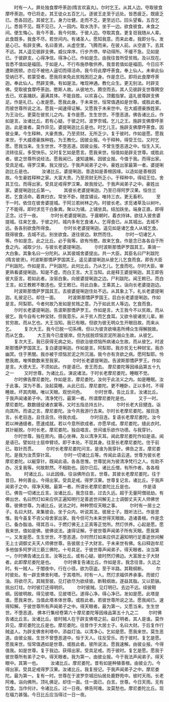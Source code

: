 <!-- { "loadSidebar": true } -->
　　时有一人。屏处独食摩呼荼迦(隋言欢喜丸)。尔时乞王。从其人边。夺取彼食摩呼荼迦。夺已将走。其王徒众五百乞儿。逐彼王走至于远处。皆悉疲乏。既疲乏已。悉各回还。其彼乞王。身力壮健。走而不乏。更至远已。回头望看。五百乞儿。悉皆不见。既不见已。入一园内。取水洗手。坐于一边。欲食彼食。未食之间。便生悔心。我今不善。我今何故。于彼人边。夺取其食。更复诳我随从人辈。此食既多。我食不尽。若世间内。有诸圣人。愿知我意。而来此者。我即分与。发是心已。有辟支佛。名曰善贤。从虚空里。飞腾而来。在彼人前。从空直下。去其不远。其人遥见彼辟支佛。威仪庠序。行步齐停。举动得所。不缓不急。见如是已。于彼辟支。心得净信。得净心已。作如是念。由我往昔所受贫贱。及以现在。皆悉不值如是福田。于如是人。不行布施恭敬供养。我昔若值如是福田。今日应不遭斯困顿。亦应不被他人逼切而得活命。我今将此摩呼荼食。奉上仙人。未审此仙受纳已不。若蒙受者。愿我将来免此贫贱困厄之身。作是念已。即将此食摩呼荼迦。奉此仙人。然辟支佛。有如是法。唯现神通。教化众生。更无别法。时辟支佛。受取彼食摩呼荼迦。愍斯人故。从彼地方。腾空而去。其人见彼辟支世尊腾空去已。欢喜踊跃。遍满其体。不能自胜。以欢喜心。顶戴指掌。遥礼彼尊辟支佛足。作是礼已。心发是愿。愿我此身。于未来世。恒常值遇如是世尊。或胜此者。而彼世尊所说之法。愿我一闻速得证解。又愿我于未来世中。在大威德豪族姓家。为王治化。更莫在彼贫儿之内。复作是愿。生生世世。不堕恶道。佛告诸比丘。作如是言。汝诸比丘。若有心疑。于彼之时。波罗奈城。乞儿之王。施辟支佛摩呼荼迦。此是谁者。莫作异见。婆提唎迦比丘是也。时乞儿王。施辟支佛摩呼荼食。因彼业果。今生释种。大豪贵族。乃至资财。无所乏少。复于彼时。作如是愿。愿我来世。于大威德豪族种姓。为王教化。因彼业报。今于释种。得受王位。又时乞愿。愿我当来。生生世世。不堕恶道。因彼业报。不曾生堕恶道之中。恒生入天。流转往反。多受快乐。又时复乞如是愿言。愿我来世。恒值如是辟支世尊。或胜此者。彼之世尊所说经法。愿我闻已。速知速解。因彼业报。今值于我。而得出家。受具足戒。得罗汉果。我又授记。于我声闻弟子之中。豪姓出家最第一者。婆提唎迦比丘是也。
　　汝诸比丘。婆提唎迦。昔造如是善根因缘。以造如是善根因故。今生豪姓释种之家。大富大贵。乃至资财无所乏小。于释种中。得绍王位。舍其王位。而得出家。受具足戒得罗汉果。故我授记。于我声闻弟子之中。豪姓出家。婆提唎迦比丘第一。
　　其彼长老婆提唎迦。乃至已得阿罗汉果。恒住兰若。乞食活命。着粪扫衣。常坐不卧。随宜铺设。唯持三衣。更无畜积。
　　至于一时。依住在彼舍婆提城。于阿兰若树林之内。时彼长老。求觅诸草及以树叶。了不能得。即时求觅干白象粪。聚以为铺。上铺坐具。结加趺坐。端身正直。即得正念。过于一夜。
　　尔时长老婆提唎迦。于晨朝时。着衣持钵。欲往入彼舍婆提城。往来乞食。于彼之时。城内多有乞食诸人。乞得食已。从其城出。去城不远。各各别欲食所得食。
　　尔时长老婆提唎迦。遥见如是诸乞食人从城乞食。既得彼食。去城不远。别坐欲食。遂往彼边。默然而住。
　　尔时一切诸乞人等。作如是念。此之比丘。必于我等。欲有怜愍。故来乞食。作是念已各各自于所食之内。减取少分。与彼长老婆提唎迦。
　　尔时波斯那憍萨罗国其王。乘骑一大白象。其象名曰一分陀利。从其彼城舍婆提出。共一大臣。其臣名曰尸利跋陀(隋言彼贤)。时波斯那憍萨罗国其王。遥见婆提唎迦从彼乞儿乞食而食。即告大臣尸利跋陀。作如是言。尸利跋陀。此何比丘。乃从乞儿。乞食而吃。尔时大臣。审更熟看婆提唎迦。知是不虚。而白王言。大王当知。此是释王婆提唎迦。其王即告彼大臣言。若如此者。汝驱白象。向彼婆提唎迦之边。尸利跋陀。闻王敕已。而白王言。如王教敕不敢违也。受王敕已。将此白象。王乘其上。诣向长老婆提迦边。
　　时波斯那憍萨罗国其王。去彼婆提唎迦住处不远。从其象上下。礼长老婆提唎迦。礼彼足已。却住一面。
　　时波斯那憍萨罗国王。启白长老婆提唎迦。作如是言。阿梨耶。今者何故乃发如是贫贱之意。乃于如此贫人等边。乞食而食。
　　尔时长老婆提唎迦。告波斯那憍萨罗王。作如是言。大王我今不以贫故。而从彼乞。我今自有七种宝财。但我意乐。从于贫人而乞食耳。又欲令彼诸贫儿辈。断贫穷故。而从乞也。大王当知。我已有眼。但欲为彼无明众生开眼目故。而来从乞。
　　复次大王。我今已脱一切系缚。但以为彼贪欲嗔恚所缚众生得解脱故。而从乞食。
　　大王我今已度彼岸。但为拔脱烦恼淤泥所溺众生故。从彼乞。
　　复次大王。我已获得无病之处。但欲治彼烦恼所病诸众生故。而从彼乞。时波斯那憍萨罗国其王。复白婆提唎迦。作如是言。阿梨耶。我亦贫无七种财宝。我亦幽冥。住于黑闇。我亦被于烦恼淤泥之所沉溺。我今亦有贪欲之病。愿阿梨耶。怜愍我故。唯悕数数来至我家。
　　尔时长老婆提唎迦。告波斯那憍萨罗王。作如是言。大德大王。不须如此。作是语已。舍王而去。
摩尼娄陀等因缘品第五十九之一
　　又时世尊。为诸比丘。演说诸法。于时长老摩尼娄陀。睡眠不觉。
　　尔时佛告摩尼娄陀。作如是言。摩尼娄陀。汝何于此法义之内。如是睡眠。汝于此事。深为不善。汝起莫睡。从此已后。摩尼娄陀。更不睡卧。正以多时。不得睡故。坏其肉眼。唯以天眼。观世间色。
　　尔时世尊。告比丘言。汝诸比丘。于我声闻诸弟子中。清净梵行。最第一者。所谓摩尼娄陀是也。
　　又于一时。摩尼娄陀。数数缝绽诸衣裳等。又时五指总持五针。
　　尔时长老大目揵连。诣向其所。而语之言。摩尼娄陀。汝今共我游行去来。尔时长老摩尼娄陀。报目连言。长老目连。且住且住。待我衣成。
　　尔时目连。复语长老摩尼娄陀。汝今若以神通缝者。愿速成就。若以今意所欲成者。亦愿早成。摩尼娄陀。缝此衣时。其针綖脱。尔时长老。摩尼娄陀。独自唱言。世间谁乐欲作功德。与我穿针。
　　尔时世尊。独在房内。摄心坐禅。及以清净天耳。闻此摩尼娄陀作如是语。闻是语已。譬如壮士屈申臂顷。即于本处。不现其身。往至长老摩尼娄陀。住于前已。取针而贯。
　　尔时长老摩尼娄陀问言。是谁为我穿针。佛告之言。摩尼娄陀。是我为汝贯穿针耳。
　　尔时一切诸比丘等。传闻此语云道。世尊为彼长老摩尼娄陀。以綖穿针。既闻此语。各各思惟。世尊犹尚为彼清净梵行之人。佐助不办。况复我等。何故默然。不相助也。因尔已后。诸比丘僧。有所作者。各各相助。
　　时诸比丘。以此因缘。往诣佛所白言。世尊。其彼长老摩尼娄陀。往于昔日。种何善业。今得出家。受具足戒。得罗汉果。世尊复记言。诸比丘。于我声闻弟子之中。得净天眼。最第一者。所谓长老摩尼娄陀比丘是也。
　　作是语已。佛告一切诸比丘言。汝诸比丘。我念往昔。过去久远。超于无量阿僧祇劫。有佛出世。名曰然灯如来应供正遍知明行足善逝世间解无上士调御丈夫天人师佛世尊。彼佛世尊。为诸比丘。说法之时。种种赞叹天眼之事。
　　尔时有一居士之子。名曰大财。来集彼会。坐于众内。听说其法。彼居士子。既听法已。作是思惟。我今虽复不咨父母舍家出家。我今但可为未来世得天眼故。造诸善根。作是念已。备办脂油。得其百斗。于燃灯佛无上正真等正觉所。然灯供养。心起是愿。愿我来世。值如是佛。彼佛说法。速得证解。于彼世尊声闻弟子所有天眼。愿我第一。又发是愿。生生世世。不堕恶道。尔时然灯如来应供正遍知明行足善逝世间解无上士调御丈夫天人师佛世尊。告彼居士子大财言。于未来世有佛。名曰释迦牟尼多他伽多阿罗诃三藐三佛陀。十号具足。于彼世尊声闻弟子。得天眼者。汝当第一。尔时佛告诸比丘言。汝等比丘。或有心疑。彼时然灯佛边。大富居士子大财者。此即摩尼娄陀是也。
　　尔时佛复告诸比丘。作如是言。我念往昔。久远之时。有一贼人。于闇夜中。行在小径。欲为窃盗。至于半路。其鞋纲断。
　　尔时彼处。有一辟支佛舍利塔。于其塔所。时有一人。然灯求福供养承事。而彼灯油。将欲尽灭。其贼至彼。见灯欲尽为欲续彼。断鞋纲故。遂益其脂。又以箭镞。挑出灯炷。尔时彼灯还得明炽。
　　尔时彼贼。见灯明已。去边不远。续彼鞋纲。因彼明故。得见彼塔。见彼塔已。遂得心净。得心净已。发如是愿。此塔是谁。愿我来世。当值此塔本体世尊。或胜此者。若彼世尊所说之法。愿我闻已。速得知解。于彼世尊所有声闻弟子之中。得天眼者。最为第一。又愿当来。生生世世。不堕恶道。
佛本行集经卷第六十摩尼娄陀等因缘品第五十九之二
　　尔时佛告诸比丘言。汝诸比丘。彼时贼人在于辟支佛塔之前。益灯明者。其人是谁。莫作异见。摩尼娄陀比丘是也。摩尼娄陀。往昔作于大居士子。名曰大财。于后复作行贼盗人。为辟支佛舍利塔中。添益灯油。以清净心。乞如是愿。愿我来世。莫生恶道。由彼业报。生世不曾堕恶道中。恒于天人。往反受乐。而于彼时。复乞是愿。愿我来世。恒常值遇如是世尊。或胜此者。彼所说法。愿我速解。由彼业报。今得值我。如是世尊。复于我边。获得出家。受具足戒。而于彼时。复乞是愿。愿我于彼世尊所有弟子之中。得天眼者。我为第一。由彼业报。今于我法声闻弟子。得天眼中。其第一也。
　　汝诸比丘。摩尼娄陀。昔有如是种殖善根。由彼业力。今得出家。受具足戒得罗汉果。汝诸比丘。我复授记。于我声闻弟子之中。摩尼娄陀。最为第一。复有一时。世尊在于波罗奈城旧仙居处鹿野苑中。彼时天雨。长老阿难。诣向佛所。顶礼佛足。却住一面。住一面已。白言。世尊。今日天雨。无有饮食。当作何计。令诸比丘。过一日夜。佛告阿难。汝莫愁也。摩尼娄陀比丘。现在福力甚强。今日比丘应当得过一日一夜。
